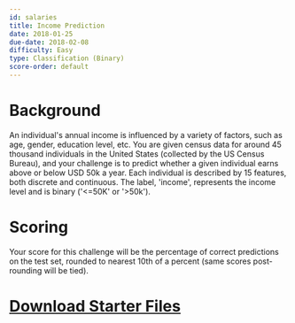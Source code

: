 ```yaml
---
id: salaries
title: Income Prediction
date: 2018-01-25
due-date: 2018-02-08
difficulty: Easy
type: Classification (Binary)
score-order: default
---
```


# Background

An individual's annual income is influenced by a variety of factors, such as
age, gender, education level, etc. You are given census data for around 45
thousand individuals in the United States (collected by the US Census Bureau),
and your challenge is to predict whether a given individual earns above or below
USD 50k a year. Each individual is described by 15 features, both discrete and
continuous. The label, 'income', represents the income level and is binary
('<=50K' or '>50k').

# Scoring

Your score for this challenge will be the percentage of correct predictions on
the test set, rounded to nearest 10th of a percent (same scores post-rounding
will be tied).

# [Download Starter Files](https://drive.google.com/file/d/1X92MT--VPtvItUex4We1JlMOOJ3mw6zg/view?usp=sharing)
